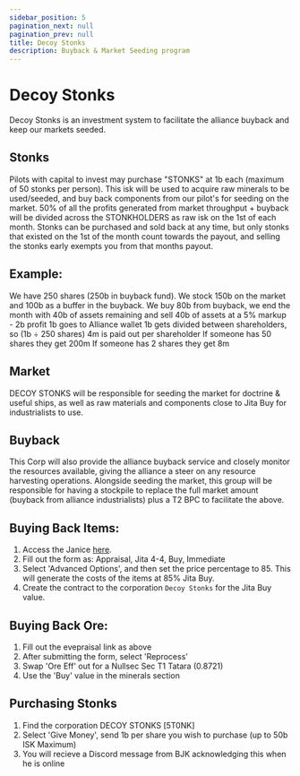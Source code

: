 ```yaml
---
sidebar_position: 5
pagination_next: null
pagination_prev: null
title: Decoy Stonks
description: Buyback & Market Seeding program
---
```


# Decoy Stonks
Decoy Stonks is an investment system to facilitate the alliance buyback and keep our markets seeded.

## Stonks
Pilots with capital to invest may purchase "STONKS" at 1b each (maximum of 50 stonks per person).
This isk will be used to acquire raw minerals to be used/seeded, and buy back components from our pilot's for seeding on the market.
50% of all the profits generated from market throughput + buyback will be divided across the STONKHOLDERS as raw isk on the 1st of each month.
Stonks can be purchased and sold back at any time, but only stonks that existed on the 1st of the month count towards the payout, and selling the stonks early exempts you from that months payout.

## Example:
We have 250 shares (250b in buyback fund).
We stock 150b on the market and 100b as a buffer in the buyback.
We buy 80b from buyback, we end the month with 40b of assets remaining and sell 40b of assets at a 5% markup - 2b profit
1b goes to Alliance wallet
1b gets divided between shareholders, so (1b ÷ 250 shares) 4m is paid out per shareholder
If someone has 50 shares they get 200m
If someone has 2 shares they get 8m

## Market
DECOY STONKS will be responsible for seeding the market for doctrine & useful ships, as well as raw materials and components close to Jita Buy for industrialists to use.

## Buyback
This Corp will also provide the alliance buyback service and closely monitor the resources available, giving the alliance a steer on any resource harvesting operations.
Alongside seeding the market, this group will be responsible for having a stockpile to replace the full market amount (buyback from alliance industrialists) plus a T2 BPC to facilitate the above.

## Buying Back Items:
1. Access the Janice [here](https://janice.e-351.com/).
2. Fill out the form as: Appraisal, Jita 4-4, Buy, Immediate
3. Select 'Advanced Options', and then set the price percentage to 85. This will generate the costs of the items at 85% Jita Buy.
4. Create the contract to the corporation `Decoy Stonks` for the Jita Buy value.

## Buying Back Ore:
1. Fill out the evepraisal link as above
2. After submitting the form, select 'Reprocess'
3. Swap 'Ore Eff' out for a Nullsec Sec T1 Tatara (0.8721)
4. Use the 'Buy' value in the minerals section

## Purchasing Stonks
1. Find the corporation DECOY STONKS [5T0NK]
2. Select 'Give Money', send 1b per share you wish to purchase (up to 50b ISK Maximum)
3. You will recieve a Discord message from BJK acknowledging this when he is online